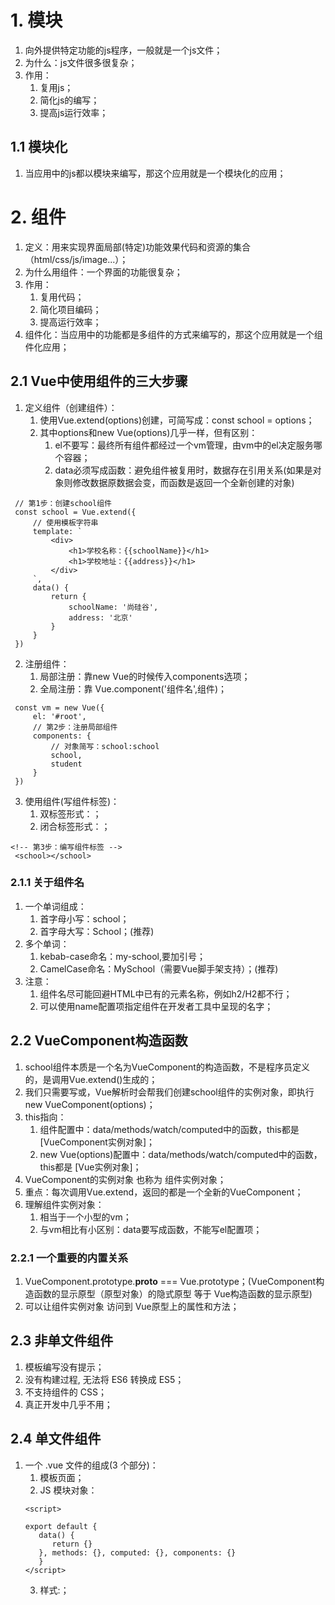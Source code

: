 # 1. 模块
1. 向外提供特定功能的js程序，一般就是一个js文件；
2. 为什么：js文件很多很复杂；
3. 作用：
   1. 复用js；
   2. 简化js的编写；
   3. 提高js运行效率；
## 1.1 模块化
   1. 当应用中的js都以模块来编写，那这个应用就是一个模块化的应用；
# 2. 组件
1. 定义：用来实现界面局部(特定)功能效果代码和资源的集合（html/css/js/image...）；
2. 为什么用组件：一个界面的功能很复杂；
3. 作用：
   1. 复用代码；
   2. 简化项目编码；
   3. 提高运行效率；
4. 组件化：当应用中的功能都是多组件的方式来编写的，那这个应用就是一个组件化应用；
## 2.1 Vue中使用组件的三大步骤
   1. 定义组件（创建组件）：
      1. 使用Vue.extend(options)创建，可简写成：const school = options；
      2. 其中options和new Vue(options)几乎一样，但有区别：
         1.  el不要写：最终所有组件都经过一个vm管理，由vm中的el决定服务哪个容器；
         2.  data必须写成函数：避免组件被复用时，数据存在引用关系(如果是对象则修改数据原数据会变，而函数是返回一个全新创建的对象)
   ```
    // 第1步：创建school组件
    const school = Vue.extend({
        // 使用模板字符串
        template: `
            <div>
                <h1>学校名称：{{schoolName}}</h1>
                <h1>学校地址：{{address}}</h1>
            </div>
        `,
        data() {
            return {
                schoolName: '尚硅谷',
                address: '北京'
            }
        }
    })
   ```
   2. 注册组件：
      1. 局部注册：靠new Vue的时候传入components选项；
      2. 全局注册：靠 Vue.component('组件名',组件)；
   ```
    const vm = new Vue({
        el: '#root',
        // 第2步：注册局部组件
        components: {
            // 对象简写：school:school
            school,
            student
        }
    })
   ```
   3. 使用组件(写组件标签)：
      1. 双标签形式：<school></school>；
      2. 闭合标签形式：<school/>；
   ```
   <!-- 第3步：编写组件标签 -->
    <school></school>
   ```
### 2.1.1 关于组件名
   1. 一个单词组成：
      1. 首字母小写：school；
      2. 首字母大写：School；(推荐)
   2. 多个单词：
      1. kebab-case命名：my-school,要加引号；
      2. CamelCase命名：MySchool（需要Vue脚手架支持）；(推荐)
   3. 注意：
      1. 组件名尽可能回避HTML中已有的元素名称，例如h2/H2都不行；
      2. 可以使用name配置项指定组件在开发者工具中呈现的名字；
## 2.2 VueComponent构造函数
   1. school组件本质是一个名为VueComponent的构造函数，不是程序员定义的，是调用Vue.extend()生成的；
   2. 我们只需要写<school/>或<school></school>，Vue解析时会帮我们创建school组件的实例对象，即执行new VueComponent(options)；
   3. this指向：
      1. 组件配置中：data/methods/watch/computed中的函数，this都是 [VueComponent实例对象]；
      2. new Vue(options)配置中：data/methods/watch/computed中的函数，this都是 [Vue实例对象]；
   4. VueComponent的实例对象 也称为 组件实例对象；
   5. 重点：每次调用Vue.extend，返回的都是一个全新的VueComponent；
   6. 理解组件实例对象：
      1. 相当于一个小型的vm；
      2. 与vm相比有小区别：data要写成函数，不能写el配置项；
### 2.2.1 一个重要的内置关系
   1. VueComponent.prototype.__proto__ === Vue.prototype；(VueComponent构造函数的显示原型（原型对象）的隐式原型 等于 Vue构造函数的显示原型)
   2. 可以让组件实例对象 访问到 Vue原型上的属性和方法；
## 2.3 非单文件组件
   1. 模板编写没有提示；
   2. 没有构建过程, 无法将 ES6 转换成 ES5；
   3. 不支持组件的 CSS；
   4. 真正开发中几乎不用；
## 2.4 单文件组件
   1. 一个 .vue 文件的组成(3 个部分)：
      1. 模板页面<template></template>；
      2. JS 模块对象：
      ```
      <script>

      export default {
         data() {
            return {}
         }, methods: {}, computed: {}, components: {}
         }
      </script>
      ```
      3. 样式:<style></style>；
